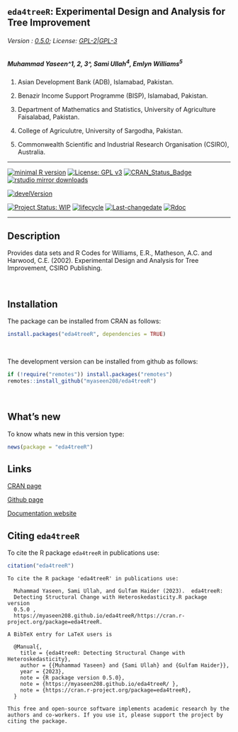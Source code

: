 
## `eda4treeR`: Experimental Design and Analysis for Tree Improvement

###### Version : [0.5.0](https://myaseen208.github.io/eda4treeR/); License: [GPL-2\|GPL-3](https://www.r-project.org/Licenses/)

##### *Muhammad Yaseen^1, 2, 3^, Sami Ullah<sup>4</sup>, Emlyn Williams<sup>5</sup>*

1.  Asian Development Bank (ADB), Islamabad, Pakistan.

2.  Benazir Income Support Programme (BISP), Islamabad, Pakistan.

3.  Department of Mathematics and Statistics, University of Agriculture
    Faisalabad, Pakistan.

4.  College of Agriculutre, University of Sargodha, Pakistan.

5.  Commonwealth Scientific and Industrial Research Organisation
    (CSIRO), Australia.

------------------------------------------------------------------------

[![minimal R
version](https://img.shields.io/badge/R%3E%3D-2.10.0-6666ff.svg)](https://cran.r-project.org/)
[![License: GPL
v3](https://img.shields.io/badge/License-GPL%20v3-blue.svg)](https://www.gnu.org/licenses/gpl-3.0)
[![CRAN_Status_Badge](https://www.r-pkg.org/badges/version-last-release/eda4treeR)](https://cran.r-project.org/package=eda4treeR)
[![rstudio mirror
downloads](https://cranlogs.r-pkg.org/badges/grand-total/eda4treeR?color=green)](https://CRAN.R-project.org/package=eda4treeR)
<!-- [![packageversion](https://img.shields.io/badge/Package%20version-0.2.3.3-orange.svg)](https://github.com/myaseen208/eda4treeR) -->

[![develVersion](https://img.shields.io/badge/devel%20version-0.3.0-orange.svg)](https://github.com/myaseen208/eda4treeR)

<!-- [![GitHub Download Count](https://github-basic-badges.herokuapp.com/downloads/myaseen208/eda4treeR/total.svg)] -->

[![Project Status:
WIP](http://www.repostatus.org/badges/latest/inactive.svg)](http://www.repostatus.org/#inactive)
[![lifecycle](https://img.shields.io/badge/lifecycle-stable-brightgreen.svg)](https://www.tidyverse.org/lifecycle/#stable)
[![Last-changedate](https://img.shields.io/badge/last%20change-2023--03--31-yellowgreen.svg)](https://github.com/myaseen208/eda4treeR)
[![Rdoc](http://www.rdocumentation.org/badges/version/eda4treeR)](http://www.rdocumentation.org/packages/eda4treeR)

------------------------------------------------------------------------

## Description

Provides data sets and R Codes for Williams, E.R., Matheson, A.C. and
Harwood, C.E. (2002). Experimental Design and Analysis for Tree
Improvement, CSIRO Publishing.

   

## Installation

The package can be installed from CRAN as follows:

``` r
install.packages("eda4treeR", dependencies = TRUE)
```

 

The development version can be installed from github as follows:

``` r
if (!require("remotes")) install.packages("remotes")
remotes::install_github("myaseen208/eda4treeR")
```

   

## What’s new

To know whats new in this version type:

``` r
news(package = "eda4treeR")
```

## Links

[CRAN page](https://cran.r-project.org/package=eda4treeR)

[Github page](https://github.com/myaseen208/eda4treeR)

[Documentation website](https://myaseen208.github.io/eda4treeR/)

## Citing `eda4treeR`

To cite the R package `eda4treeR` in publications use:

``` r
citation("eda4treeR")
```


    To cite the R package 'eda4treeR' in publications use:

      Muhammad Yaseen, Sami Ullah, and Gulfam Haider (2023).  eda4treeR:
      Detecting Structural Change with Heteroskedasticity.R package version
      0.5.0 ,
      https://myaseen208.github.io/eda4treeR/https://cran.r-project.org/package=eda4treeR.

    A BibTeX entry for LaTeX users is

      @Manual{,
        title = {eda4treeR: Detecting Structural Change with Heteroskedasticity},
        author = {{Muhammad Yaseen} and {Sami Ullah} and {Gulfam Haider}},
        year = {2023},
        note = {R package version 0.5.0},
        note = {https://myaseen208.github.io/eda4treeR/ },
        note = {https://cran.r-project.org/package=eda4treeR},
      }

    This free and open-source software implements academic research by the
    authors and co-workers. If you use it, please support the project by
    citing the package.
